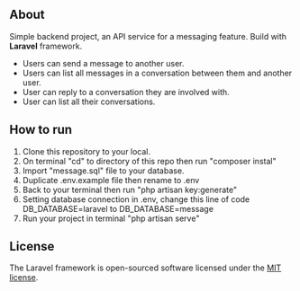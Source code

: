 

## About 

Simple backend project, an API service for a messaging feature. Build with <b>Laravel</b> framework.

- Users can send a message to another user.
- Users can list all messages in a conversation between them and another user.
- User can reply to a conversation they are involved with.
- User can list all their conversations.



## How to run 

1. Clone this repository to your local.
2. On terminal "cd" to directory of this repo then run "composer instal"
3. Import "message.sql" file to your database.
4. Duplicate .env.example file then rename to .env
5. Back to your terminal then run "php artisan key:generate"
6. Setting database connection in .env, change this line of code DB_DATABASE=laravel to DB_DATABASE=message
7. Run your project in terminal "php artisan serve"

## License

The Laravel framework is open-sourced software licensed under the [MIT license](https://opensource.org/licenses/MIT).

